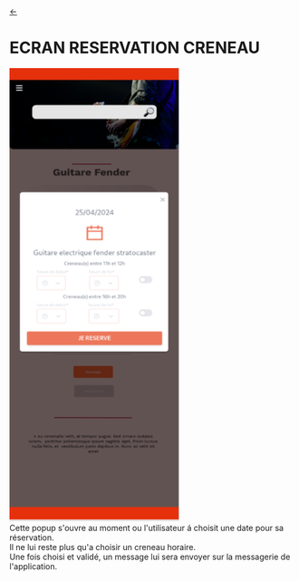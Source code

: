 <link rel="stylesheet" href="../style.css"/>

[<span class="icon-big">&#8592;</span>](../2-2-ecrans.md)

# ECRAN RESERVATION CRENEAU

<img src="./reservation-creneau.png" class="img-center" width="300px" height="800px">

<br>
Cette popup s'ouvre au moment ou l'utilisateur á choisit une date pour sa réservation.<br>
Il ne lui reste plus qu'a choisir un creneau horaire.<br>
Une fois choisi et validé, un message lui sera envoyer sur la messagerie de l'application.<br>